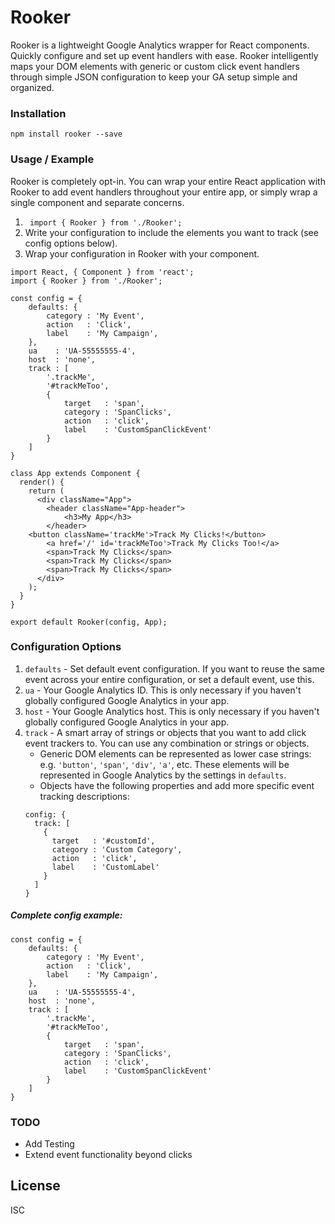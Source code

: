 # Rooker

Rooker is a lightweight Google Analytics wrapper for React components. Quickly configure and set up event handlers with ease. Rooker intelligently maps your DOM elements with generic or custom click event handlers through simple JSON configuration to keep your GA setup simple and organized.

### Installation
`npm install rooker --save`

### Usage / Example
Rooker is completely opt-in. You can wrap your entire React application with Rooker to add event handlers throughout your entire app, or simply wrap a single component and separate concerns.

1) ` import { Rooker } from './Rooker';`
2) Write your configuration to include the elements you want to track (see config options below).
3) Wrap your configuration in Rooker with your component.

```
import React, { Component } from 'react';
import { Rooker } from './Rooker';

const config = {
	defaults: {
		category : 'My Event',
		action   : 'Click',
		label    : 'My Campaign',
	},
	ua    : 'UA-55555555-4',
	host  : 'none',
	track : [
		'.trackMe',
		'#trackMeToo',
		{
			target   : 'span',
			category : 'SpanClicks',
			action   : 'click',
			label    : 'CustomSpanClickEvent'
		}
	]
}

class App extends Component {
  render() {
    return (
      <div className="App">
        <header className="App-header">
            <h3>My App</h3>
        </header>
	<button className='trackMe'>Track My Clicks!</button>
        <a href='/' id='trackMeToo'>Track My Clicks Too!</a>
        <span>Track My Clicks</span>
        <span>Track My Clicks</span>
        <span>Track My Clicks</span>
      </div>
    );
  }
}

export default Rooker(config, App);
```

### Configuration Options

1) `defaults` - Set default event configuration. If you want to reuse the same event across your entire configuration, or set a default event, use this.
2) `ua` - Your Google Analytics ID. This is only necessary if you haven't globally configured Google Analytics in your app.
3) `host` - Your Google Analytics host. This is only necessary if you haven't globally configured Google Analytics in your app.
4) `track` - A smart array of strings or objects that you want to add click event trackers to. You can use any combination or strings or objects.
    - Generic DOM elements can be represented as lower case strings: e.g. `'button'`, `'span'`, `'div'`, `'a'`, etc. These elements will be represented in Google Analytics by the settings in `defaults`.
    - Objects have the following properties and add more specific event tracking descriptions:
    ```
    config: {
      track: [
        {
          target   : '#customId',
          category : 'Custom Category',
          action   : 'click',
          label    : 'CustomLabel'
        }
      ]
    }
    ```
    
##### Complete config example:

```
const config = {
	defaults: {
		category : 'My Event',
		action   : 'Click',
		label    : 'My Campaign',
	},
	ua    : 'UA-55555555-4',
	host  : 'none',
	track : [
		'.trackMe',
		'#trackMeToo',
		{
			target   : 'span',
			category : 'SpanClicks',
			action   : 'click',
			label    : 'CustomSpanClickEvent'
		}
	]
}
```




### TODO

 - Add Testing
 - Extend event functionality beyond clicks

License
----

ISC
